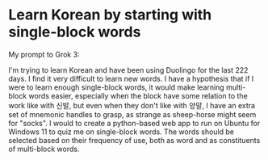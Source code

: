 # Learn Korean by starting with single-block words

My prompt to Grok 3:

I'm trying to learn Korean and have been using Duolingo for the last 222 days. I find it very difficult to learn new words. I have a hypothesis that if I were to learn enough single-block words, it would make learning multi-block words easier, especially when the block have some relation to the work like with 신발, but even when they don't like with 양말, I have an extra set of mnemonic handles to grasp, as strange as sheep-horse might seem for "socks". I would to create a python-based web app to run on Ubuntu for Windows 11 to quiz me on single-block words. The words should be selected based on their frequency of use, both as word and as constituents of multi-block words.
